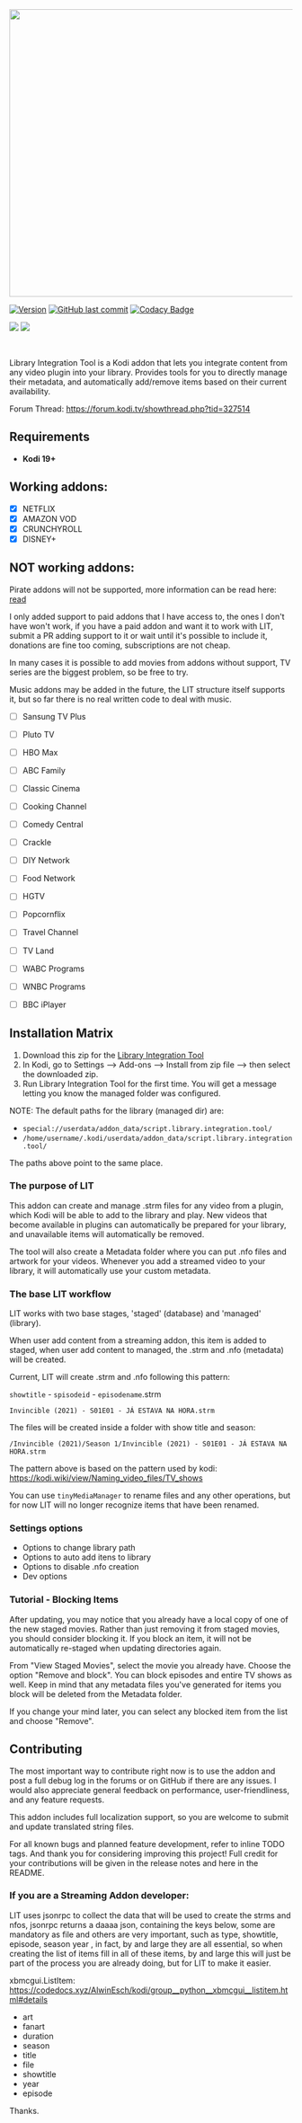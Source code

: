 <img src="./resources/media/logo.png" width=512>

[![Version](https://img.shields.io/badge/latest%20version-0.8.16-blue.svg)](https://github.com/patrick-klein/repository.librarytools)
[![GitHub last commit](https://img.shields.io/github/last-commit/luizoti/script.library.integration.tool.svg)](https://github.com/luizoti/script.library.integration.tool/commits/Matrix)
[![Codacy Badge](https://app.codacy.com/project/badge/Grade/2e2794f8e9fc49108aaa541a03c37ec4)](https://www.codacy.com/gh/luizoti/script.library.integration.tool/dashboard?utm_source=github.com\&utm_medium=referral\&utm_content=luizoti/script.library.integration.tool\&utm_campaign=Badge_Grade)

[![](https://i.ibb.co/4RL50J2/paypal.png)](https://www.buymeacoffee.com/luizoti)
[![](https://i.ibb.co/xLSPYB3/snapshot-bmc-button.png)](https://www.paypal.com/donate?hosted_button_id=JM5MHUEW4W5AC)


</br>

Library Integration Tool is a Kodi addon that lets you integrate content from
any video plugin into your library. Provides tools for you to directly manage
their metadata, and automatically add/remove items based on their current
availability.

Forum Thread:
<https://forum.kodi.tv/showthread.php?tid=327514>

## Requirements

- **Kodi 19+**

## Working addons:

- [x] NETFLIX
- [x] AMAZON VOD
- [x] CRUNCHYROLL
- [x] DISNEY+

## NOT working addons:

Pirate addons will not be supported, more information can be read here: [read](https://forum.kodi.tv/showthread.php?tid=327514&pid=3043067#pid3043067)

I only added support to paid addons that I have access to, the ones I don't have won't work, if you have a paid addon and want it to work with LIT, submit a PR adding support to it or wait until it's possible to include it, donations are fine too coming, subscriptions are not cheap.

In many cases it is possible to add movies from addons without support, TV series are the biggest problem, so be free to try.

Music addons may be added in the future, the LIT structure itself supports it, but so far there is no real written code to deal with music.

- [ ] Sansung TV Plus
- [ ] Pluto TV
- [ ] HBO Max
- [ ] ABC Family
- [ ] Classic Cinema
- [ ] Cooking Channel
- [ ] Comedy Central
- [ ] Crackle
- [ ] DIY Network
- [ ] Food Network
- [ ] HGTV
- [ ] Popcornflix
- [ ] Travel Channel
- [ ] TV Land
- [ ] WABC Programs
- [ ] WNBC Programs
- [ ] BBC iPlayer


## Installation Matrix

1. Download this zip for the
   [Library Integration Tool](https://github.com/luizoti/script.library.integration.tool/archive/refs/heads/Matrix.zip)
2. In Kodi, go to Settings --> Add-ons --> Install from zip file --> then select
   the downloaded zip.
3. Run Library Integration Tool for the first time. You will get a message
   letting you know the managed folder was configured.

NOTE: The default paths for the library (managed dir) are:

- `special://userdata/addon_data/script.library.integration.tool/`
- `/home/username/.kodi/userdata/addon_data/script.library.integration.tool/`

The paths above point to the same place.

### The purpose of LIT

This addon can create and manage .strm files for any video from a plugin, which
Kodi will be able to add to the library and play. New videos that become
available in plugins can automatically be prepared for your library, and
unavailable items will automatically be removed.

The tool will also create a Metadata folder where you can put .nfo files and
artwork for your videos. Whenever you add a streamed video to your library, it
will automatically use your custom metadata.

### The base LIT workflow

LIT works with two base stages, 'staged' (database) and 'managed' (library).

When user add content from a streaming addon, this item is added to staged, 
when user add content to managed, the .strm and .nfo (metadata) will be created.

Current, LIT will create .strm and .nfo following this pattern:

`showtitle` - `spisodeid` - `episodename`.strm

`Invincible (2021) - S01E01 - JÁ ESTAVA NA HORA.strm`

The files will be created inside a folder with show title and season:

`/Invincible (2021)/Season 1/Invincible (2021) - S01E01 - JÁ ESTAVA NA HORA.strm`

The pattern above is based on the pattern used by kodi: https://kodi.wiki/view/Naming_video_files/TV_shows

You can use `tinyMediaManager` to rename files and any other operations, but for now LIT will no longer recognize items that have been renamed.

### Settings options

 - Options to change library path
 - Options to auto add itens to library
 - Options to disable .nfo creation
 - Dev options

<!--  -->

<!-- ### Tutorial - Updating Directories

Now that you've added this content from Crackle to your library, you can
continue to add movies and TV shows from all of your favorite plugins. Refer to
the list at the bottom of the README for several suggested addons that work well
with Library Integration Tool. However, after you've been using this add-on for
a while, the availability of streamed content may change.

To quickly update your directories, open "View Synced Directories" from the main
menu and choose "Update all" at the bottom of the list. This action will reload
all synced directories and automatically find old managed and staged items that
have become unavailable, and new items to stage. Depending on how many
directories need to be loaded, and which plugins you use, this may take a while.
Once the tool is done loading all the items, it will ask for your confirmation
before proceeding.

After the directories are updated, you can review and add your staged items. And
remember to clean and/or update your library! -->

### Tutorial - Blocking Items

After updating, you may notice that you already have a local copy of one of the
new staged movies. Rather than just removing it from staged movies, you should
consider blocking it. If you block an item, it will not be automatically
re-staged when updating directories again.

From "View Staged Movies", select the movie you already have. Choose the option
"Remove and block". You can block episodes and entire TV shows as well. Keep in
mind that any metadata files you've generated for items you block will be
deleted from the Metadata folder.


If you change your mind later, you can select any blocked item from the list and
choose "Remove".
<!-- 
### Other Addons

**Skin Helper Service Widgets BETA** by marcelveldt - *The latest versions
include a new recommendation system that dynamically shows you personalized
content on your homescreen. So if you decide to add every possible directory and
end up with 4000+ new items in your library, this addon will help ensure you
only see the most relevant titles*

**WatchedList** by schapplm - *Because you'll potentially remove and re-add
streamed content several times with Library Integration Tool, WatchedList makes
your watched status persistent by storing it in an independent database*
 -->
## Contributing

The most important way to contribute right now is to use the addon and post a
full debug log in the forums or on GitHub if there are any issues. I would also
appreciate general feedback on performance, user-friendliness, and any feature
requests.

This addon includes full localization support, so you are welcome to submit and
update translated string files.

For all known bugs and planned feature development, refer to inline TODO tags.
And thank you for considering improving this project! Full credit for your
contributions will be given in the release notes and here in the README.

### If you are a Streaming Addon developer:

LIT uses jsonrpc to collect the data that will be used to create the strms and 
nfos, jsonrpc returns a daaaa json, containing the keys below, some are 
mandatory as file and others are very important, such as type, showtitle, 
episode, season year , in fact, by and large they are all essential, so when 
creating the list of items fill in all of these items, by and large this will 
just be part of the process you are already doing, but for LIT to make it easier.


xbmcgui.ListItem: https://codedocs.xyz/AlwinEsch/kodi/group__python__xbmcgui__listitem.html#details

- art
- fanart
- duration
- season
- title
- file
- showtitle
- year
- episode


Thanks.
